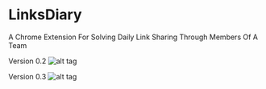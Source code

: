 LinksDiary
==========

A Chrome Extension For Solving Daily Link Sharing Through Members Of A Team

Version 0.2
![alt tag](https://raw.github.com/coybit/LinksDiary/master/sc1.png)

Version 0.3
![alt tag](https://raw.github.com/coybit/LinksDiary/master/sc2.png)